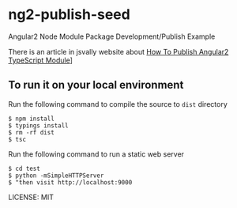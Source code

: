 # ng2-publish-seed

Angular2 Node Module Package Development/Publish Example

There is an article in jsvally website about
[How To Publish Angular2 TypeScript Module](http://jsvalley.github.io/how-to-publish-ng2-module-with-typescript-ready)]

## To run it on your local environment

Run the following command to compile the source to `dist` directory

    $ npm install
    $ typings install
    $ rm -rf dist
    $ tsc

Run the following command to run a static web server

    $ cd test
    $ python -mSimpleHTTPServer
    $ "then visit http://localhost:9000

LICENSE: MIT
